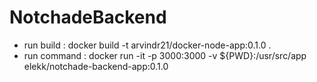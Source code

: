 # NotchadeBackend

- run build :
docker build -t arvindr21/docker-node-app:0.1.0 .
- run command :
docker run -it -p 3000:3000 -v ${PWD}:/usr/src/app elekk/notchade-backend-app:0.1.0
